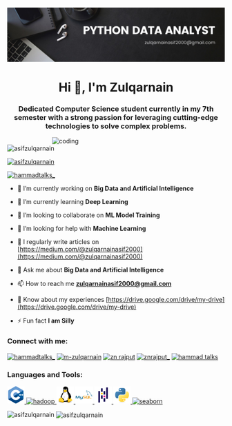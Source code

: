 ![logo](https://github.com/AsifZulqarnain/AsifZulqarnain/blob/main/Banner.jfif)
<h1 align="center">Hi 👋, I'm Zulqarnain</h1>
<h3 align="center">Dedicated Computer Science student currently in my 7th semester with a strong passion for leveraging cutting-edge technologies to solve complex problems.</h3>
<img align="right" alt="coding" width="400" src="https://media4.giphy.com/media/qgQUggAC3Pfv687qPC/giphy.gif">
<p align="left"> <img src="https://komarev.com/ghpvc/?username=asifzulqarnain&label=Profile%20views&color=0e75b6&style=flat" alt="asifzulqarnain" /> </p>

<p align="left"> <a href="https://github.com/ryo-ma/github-profile-trophy"><img src="https://github-profile-trophy.vercel.app/?username=asifzulqarnain" alt="asifzulqarnain" /></a> </p>

<p align="left"> <a href="https://twitter.com/hammadtalks_" target="blank"><img src="https://img.shields.io/twitter/follow/hammadtalks_?logo=twitter&style=for-the-badge" alt="hammadtalks_" /></a> </p>

- 🔭 I’m currently working on **Big Data and Artificial Intelligence**

- 🌱 I’m currently learning **Deep Learning**

- 👯 I’m looking to collaborate on **ML Model Training**

- 🤝 I’m looking for help with **Machine Learning**

- 📝 I regularly write articles on [https://medium.com/@zulqarnainasif2000](https://medium.com/@zulqarnainasif2000)

- 💬 Ask me about **Big Data and Artificial Intelligence**

- 📫 How to reach me **zulqarnainasif2000@gmail.com**

- 📄 Know about my experiences [https://drive.google.com/drive/my-drive](https://drive.google.com/drive/my-drive)

- ⚡ Fun fact **I am Silly**

<h3 align="left">Connect with me:</h3>
<p align="left">
<a href="https://twitter.com/hammadtalks_" target="blank"><img align="center" src="https://raw.githubusercontent.com/rahuldkjain/github-profile-readme-generator/master/src/images/icons/Social/twitter.svg" alt="hammadtalks_" height="30" width="40" /></a>
<a href="https://linkedin.com/in/m-zulqarnain" target="blank"><img align="center" src="https://raw.githubusercontent.com/rahuldkjain/github-profile-readme-generator/master/src/images/icons/Social/linked-in-alt.svg" alt="m-zulqarnain" height="30" width="40" /></a>
<a href="https://fb.com/zn rajput" target="blank"><img align="center" src="https://raw.githubusercontent.com/rahuldkjain/github-profile-readme-generator/master/src/images/icons/Social/facebook.svg" alt="zn rajput" height="30" width="40" /></a>
<a href="https://instagram.com/znrajput_" target="blank"><img align="center" src="https://raw.githubusercontent.com/rahuldkjain/github-profile-readme-generator/master/src/images/icons/Social/instagram.svg" alt="znrajput_" height="30" width="40" /></a>
<a href="https://www.youtube.com/c/hammad talks" target="blank"><img align="center" src="https://raw.githubusercontent.com/rahuldkjain/github-profile-readme-generator/master/src/images/icons/Social/youtube.svg" alt="hammad talks" height="30" width="40" /></a>
</p>

<h3 align="left">Languages and Tools:</h3>
<p align="left"> <a href="https://www.w3schools.com/cpp/" target="_blank" rel="noreferrer"> <img src="https://raw.githubusercontent.com/devicons/devicon/master/icons/cplusplus/cplusplus-original.svg" alt="cplusplus" width="40" height="40"/> </a> <a href="https://hadoop.apache.org/" target="_blank" rel="noreferrer"> <img src="https://www.vectorlogo.zone/logos/apache_hadoop/apache_hadoop-icon.svg" alt="hadoop" width="40" height="40"/> </a> <a href="https://www.linux.org/" target="_blank" rel="noreferrer"> <img src="https://raw.githubusercontent.com/devicons/devicon/master/icons/linux/linux-original.svg" alt="linux" width="40" height="40"/> </a> <a href="https://www.mysql.com/" target="_blank" rel="noreferrer"> <img src="https://raw.githubusercontent.com/devicons/devicon/master/icons/mysql/mysql-original-wordmark.svg" alt="mysql" width="40" height="40"/> </a> <a href="https://pandas.pydata.org/" target="_blank" rel="noreferrer"> <img src="https://raw.githubusercontent.com/devicons/devicon/2ae2a900d2f041da66e950e4d48052658d850630/icons/pandas/pandas-original.svg" alt="pandas" width="40" height="40"/> </a> <a href="https://www.python.org" target="_blank" rel="noreferrer"> <img src="https://raw.githubusercontent.com/devicons/devicon/master/icons/python/python-original.svg" alt="python" width="40" height="40"/> </a> <a href="https://seaborn.pydata.org/" target="_blank" rel="noreferrer"> <img src="https://seaborn.pydata.org/_images/logo-mark-lightbg.svg" alt="seaborn" width="40" height="40"/> </a> </p>

<p><img align="left" src="https://github-readme-stats.vercel.app/api/top-langs?username=asifzulqarnain&show_icons=true&locale=en&layout=compact" alt="asifzulqarnain" /></p>

<p>&nbsp;<img align="center" src="https://github-readme-stats.vercel.app/api?username=asifzulqarnain&show_icons=true&locale=en" alt="asifzulqarnain" /></p>
